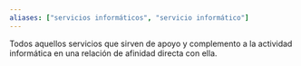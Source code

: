```yaml
---
aliases: ["servicios informáticos", "servicio informático"]
---
```

Todos aquellos servicios que sirven de apoyo y complemento a la actividad informática en una relación de afinidad directa con ella.
